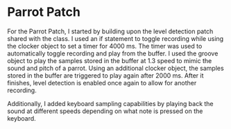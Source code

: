 # Parrot Patch

For the Parrot Patch, I started by building upon the level detection patch shared with the class. 
I used an if statement to toggle recording while using the clocker object to set a timer for 4000 ms. 
The timer was used to automatically toggle recording and play from the buffer. 
I used the groove object to play the samples stored in the buffer at 1.3 speed to mimic the sound and pitch of a parrot. 
Using an additional clocker object, the samples stored in the buffer are triggered to play again after 2000 ms. 
After it finishes, level detection is enabled once again to allow for another recording. 

Additionally, I added keyboard sampling capabilities by playing back the sound at different speeds depending on what note is pressed on the keyboard.
